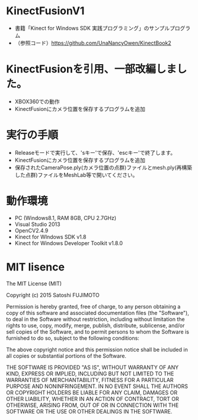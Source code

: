# KinectFusionV1
- 書籍「Kinect for Windows SDK 実践プログラミング」のサンプルプログラム
- （参照コード）https://github.com/UnaNancyOwen/KinectBook2

# KinectFusionを引用、一部改編しました。
- XBOX360での動作
- KinectFusionにカメラ位置を保存するプログラムを追加

# 実行の手順
- Releaseモードで実行して、'sキー'で保存、'escキー'で終了します。
- KinectFusionにカメラ位置を保存するプログラムを追加
- 保存されたCameraPose.ply(カメラ位置の点群)ファイルとmesh.ply(再構築した点群)ファイルをMeshLab等で開いてください。
 
# 動作環境
- PC (Windows8.1, RAM 8GB, CPU 2.7GHz)
- Visual Studio 2013
- OpenCV2.4.9
- Kinect for WIndows SDK v1.8
- Kinect for Windows Developer Toolkit v1.8.0

# MIT lisence
The MIT License (MIT)

Copyright (c) 2015 Satoshi FUJIMOTO

Permission is hereby granted, free of charge, to any person obtaining a copy
of this software and associated documentation files (the "Software"), to deal
in the Software without restriction, including without limitation the rights
to use, copy, modify, merge, publish, distribute, sublicense, and/or sell
copies of the Software, and to permit persons to whom the Software is
furnished to do so, subject to the following conditions:

The above copyright notice and this permission notice shall be included in
all copies or substantial portions of the Software.

THE SOFTWARE IS PROVIDED "AS IS", WITHOUT WARRANTY OF ANY KIND, EXPRESS OR
IMPLIED, INCLUDING BUT NOT LIMITED TO THE WARRANTIES OF MERCHANTABILITY,
FITNESS FOR A PARTICULAR PURPOSE AND NONINFRINGEMENT. IN NO EVENT SHALL THE
AUTHORS OR COPYRIGHT HOLDERS BE LIABLE FOR ANY CLAIM, DAMAGES OR OTHER
LIABILITY, WHETHER IN AN ACTION OF CONTRACT, TORT OR OTHERWISE, ARISING FROM,
OUT OF OR IN CONNECTION WITH THE SOFTWARE OR THE USE OR OTHER DEALINGS IN
THE SOFTWARE.
